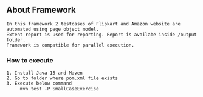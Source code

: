 ## About Framework ##
    In this framework 2 testcases of Flipkart and Amazon website are automated using page object model.
    Extent report is used for reporting. Report is availabe inside /output folder.
    Framework is compatible for parallel execution.

### How to execute ###
    1. Install Java 15 and Maven
    2. Go to folder where pom.xml file exists
    3. Execute below command
         mvn test -P SmallCaseExercise
